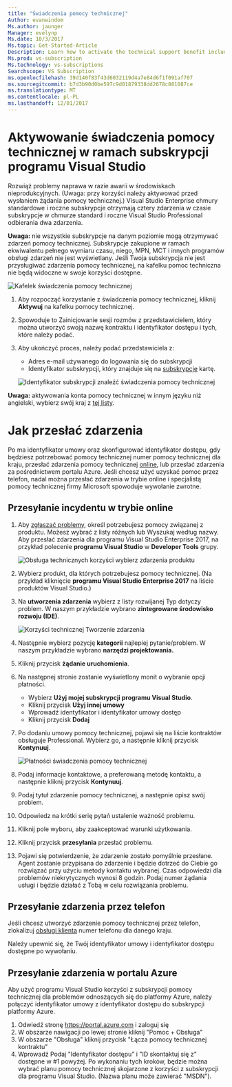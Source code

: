 ```yaml
---
title: "Świadczenia pomocy technicznej"
Author: evanwindom
Ms.author: jaunger
Manager: evelynp
Ms.date: 10/3/2017
Ms.topic: Get-Started-Article
Description: Learn how to activate the technical support benefit included with your Visual Studio subscription.
Ms.prod: vs-subscription
Ms.technology: vs-subscriptions
Searchscope: VS Subscription
ms.openlocfilehash: 39d140f83f43d6032119d4a7e84d6f1f091af707
ms.sourcegitcommit: b7d3b90d0be597c9d01879338dd2678c881087ce
ms.translationtype: MT
ms.contentlocale: pl-PL
ms.lasthandoff: 12/01/2017
---
```

# <a name="activating-the-technical-support-benefit-in-visual-studio-subscriptions"></a>Aktywowanie świadczenia pomocy technicznej w ramach subskrypcji programu Visual Studio

Rozwiąż problemy naprawa w razie awarii w środowiskach nieprodukcyjnych.  (Uwaga: przy korzyści należy aktywować przed wysłaniem żądania pomocy technicznej.)  Visual Studio Enterprise chmury standardowe i roczne subskrypcje otrzymają cztery zdarzenia w czasie subskrypcje w chmurze standard i roczne Visual Studio Professional odbierania dwa zdarzenia.  

**Uwaga:** nie wszystkie subskrypcje na danym poziomie mogą otrzymywać zdarzeń pomocy technicznej.  Subskrypcje zakupione w ramach ekwiwalentu pełnego wymiaru czasu, niego, MPN, MCT i innych programów obsługi zdarzeń nie jest wyświetlany.  Jeśli Twoja subskrypcja nie jest przysługiwać zdarzenia pomocy technicznej, na kafelku pomoc techniczna nie będą widoczne w swoje korzyści dostępne. 

   ![Kafelek świadczenia pomocy technicznej](_img\vs-tech-support\vs-tech-support-tile.png)

1.  Aby rozpocząć korzystanie z świadczenia pomocy technicznej, kliknij **Aktywuj** na kafelku pomocy technicznej. 

2.  Spowoduje to Zainicjowanie sesji rozmów z przedstawicielem, który można utworzyć swoją nazwę kontraktu i identyfikator dostępu i tych, które należy podać. 

3.  Aby ukończyć proces, należy podać przedstawiciela z:
    - Adres e-mail używanego do logowania się do subskrypcji
    - Identyfikator subskrypcji, który znajduje się na [subskrypcje](https://my.visualstudio.com/subscriptions) kartę. 

    ![Identyfikator subskrypcji znaleźć świadczenia pomocy technicznej](_img\vs-tech-support\vs-tech-support-subID-cropped.png)

**Uwaga:** aktywowania konta pomocy technicznej w innym języku niż angielski, wybierz swój kraj z [tej listy](http://support.microsoft.com/activatesupport).   

# <a name="how-to-submit-an-incident"></a>Jak przesłać zdarzenia
Po ma identyfikator umowy oraz skonfigurować identyfikator dostępu, gdy będziesz potrzebować pomocy technicznej numer pomocy technicznej dla kraju, przesłać zdarzenia pomocy technicznej [online](http://support.microsoft.com/oas/), lub przesłać zdarzenia za pośrednictwem portalu Azure.  Jeśli chcesz użyć uzyskać pomoc przez telefon, nadal można przesłać zdarzenia w trybie online i specjalistą pomocy technicznej firmy Microsoft spowoduje wywołanie zwrotne.

## <a name="submitting-an-incident-online"></a>Przesyłanie incydentu w trybie online
1.  Aby [zgłaszać problemy](http://support.microsoft.com/oas/), określ potrzebujesz pomocy związanej z produktu.  Możesz wybrać z listy różnych lub Wyszukaj według nazwy.  Aby przesłać zdarzenia dla programu Visual Studio Enterprise 2017, na przykład polecenie **programu Visual Studio** w **Developer Tools** grupy. 

    ![Obsługa technicznych korzyści wybierz zdarzenia produktu](_img\vs-tech-support\vs-tech-support-select-product.png)

2.  Wybierz produkt, dla których potrzebujesz pomocy technicznej.  (Na przykład kliknięcie **programu Visual Studio Enterprise 2017** na liście produktów Visual Studio.) 

3.  Na **utworzenia zdarzenia** wybierz z listy rozwijanej Typ dotyczy problem.  W naszym przykładzie wybrano **zintegrowane środowisko rozwoju (IDE)**.

    ![Korzyści technicznej Tworzenie zdarzenia](_img\vs-tech-support\vs-tech-support-create-incident.png)

4.  Następnie wybierz pozycję **kategorii** najlepiej pytanie/problem.  W naszym przykładzie wybrano **narzędzi projektowania.**

5.  Kliknij przycisk **żądanie uruchomienia**. 
 
6.  Na następnej stronie zostanie wyświetlony monit o wybranie opcji płatności.  
    - Wybierz **Użyj mojej subskrypcji programu Visual Studio**. 
    - Kliknij przycisk **Użyj innej umowy**
    - Wprowadź identyfikator i identyfikator umowy dostęp
    - Kliknij przycisk **Dodaj**

7.  Po dodaniu umowy pomocy technicznej, pojawi się na liście kontraktów obsługuje Professional.  Wybierz go, a następnie kliknij przycisk **Kontynuuj**.
 
    ![Płatności świadczenia pomocy technicznej](_img\vs-tech-support\vs-tech-support-payment.png)

8.  Podaj informacje kontaktowe, a preferowaną metodę kontaktu, a następnie kliknij przycisk **Kontynuuj**.  
 
9.  Podaj tytuł zdarzenie pomocy technicznej, a następnie opisz swój problem.  

10. Odpowiedz na krótki serię pytań ustalenie ważność problemu.  

11. Kliknij pole wyboru, aby zaakceptować warunki użytkowania.

12. Kliknij przycisk **przesyłania** przesłać problemu.  
 
13. Pojawi się potwierdzenie, że zdarzenie zostało pomyślnie przesłane.  Agent zostanie przypisana do zdarzenie i będzie dotrzeć do Ciebie go rozwiązać przy użyciu metody kontaktu wybranej.  Czas odpowiedzi dla problemów niekrytycznych wynosi 8 godzin. Podaj numer żądania usługi i będzie działać z Tobą w celu rozwiązania problemu. 

## <a name="submitting-an-incident-by-phone"></a>Przesyłanie zdarzenia przez telefon
Jeśli chcesz utworzyć zdarzenie pomocy technicznej przez telefon, zlokalizuj [obsługi klienta](https://support.microsoft.com/help/13948/global-customer-service-phone-numbers) numer telefonu dla danego kraju.  

Należy upewnić się, że Twój identyfikator umowy i identyfikator dostępu dostępne po wywołaniu. 

## <a name="submitting-an-incident-within-the-azure-portal"></a>Przesyłanie zdarzenia w portalu Azure
Aby użyć programu Visual Studio korzyści z subskrypcji pomocy technicznej dla problemów odnoszących się do platformy Azure, należy połączyć identyfikator umowy z identyfikator dostępu do subskrypcji platformy Azure.  
1.  Odwiedź stronę https://portal.azure.com i zaloguj się
2.  W obszarze nawigacji po lewej stronie kliknij "Pomoc + Obsługa"
3.  W obszarze "Obsługa" kliknij przycisk "Łącza pomocy technicznej kontraktu"
4.  Wprowadź Podaj "Identyfikator dostępu" i "ID skontaktuj się z" dostępne w #1 powyżej.
Po wykonaniu tych kroków, będzie można wybrać planu pomocy technicznej skojarzone z korzyści z subskrypcji dla programu Visual Studio.  (Nazwa planu może zawierać "MSDN").

 

